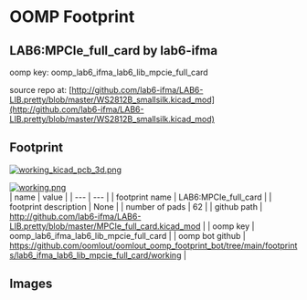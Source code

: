 # OOMP Footprint  
## LAB6:MPCIe_full_card  by lab6-ifma  
  
oomp key: oomp_lab6_ifma_lab6_lib_mpcie_full_card  
  
source repo at: [http://github.com/lab6-ifma/LAB6-LIB.pretty/blob/master/WS2812B_smallsilk.kicad_mod](http://github.com/lab6-ifma/LAB6-LIB.pretty/blob/master/WS2812B_smallsilk.kicad_mod)  
## Footprint  
  
[![working_kicad_pcb_3d.png](working_kicad_pcb_3d_600.png)](working_kicad_pcb_3d.png)  
  
[![working.png](working_600.png)](working.png)  
| name | value | 
| --- | --- | 
| footprint name | LAB6:MPCIe_full_card | 
| footprint description | None | 
| number of pads | 62 | 
| github path | http://github.com/lab6-ifma/LAB6-LIB.pretty/blob/master/MPCIe_full_card.kicad_mod | 
| oomp key | oomp_lab6_ifma_lab6_lib_mpcie_full_card | 
| oomp bot github | https://github.com/oomlout/oomlout_oomp_footprint_bot/tree/main/footprints/lab6_ifma_lab6_lib_mpcie_full_card/working | 
## Images  
